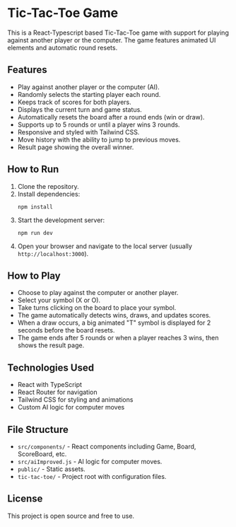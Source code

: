 # Tic-Tac-Toe Game

This is a React-Typescript based Tic-Tac-Toe game with support for playing against another player or the computer. The game features animated UI elements and automatic round resets.

## Features

- Play against another player or the computer (AI).
- Randomly selects the starting player each round.
- Keeps track of scores for both players.
- Displays the current turn and game status.
- Automatically resets the board after a round ends (win or draw).
- Supports up to 5 rounds or until a player wins 3 rounds.
- Responsive and styled with Tailwind CSS.
- Move history with the ability to jump to previous moves.
- Result page showing the overall winner.

## How to Run

1. Clone the repository.
2. Install dependencies:
   ```
   npm install
   ```
3. Start the development server:
   ```
   npm run dev
   ```
4. Open your browser and navigate to the local server (usually `http://localhost:3000`).

## How to Play

- Choose to play against the computer or another player.
- Select your symbol (X or O).
- Take turns clicking on the board to place your symbol.
- The game automatically detects wins, draws, and updates scores.
- When a draw occurs, a big animated "T" symbol is displayed for 2 seconds before the board resets.
- The game ends after 5 rounds or when a player reaches 3 wins, then shows the result page.

## Technologies Used

- React with TypeScript
- React Router for navigation
- Tailwind CSS for styling and animations
- Custom AI logic for computer moves

## File Structure

- `src/components/` - React components including Game, Board, ScoreBoard, etc.
- `src/aiImproved.js` - AI logic for computer moves.
- `public/` - Static assets.
- `tic-tac-toe/` - Project root with configuration files.

## License

This project is open source and free to use.
